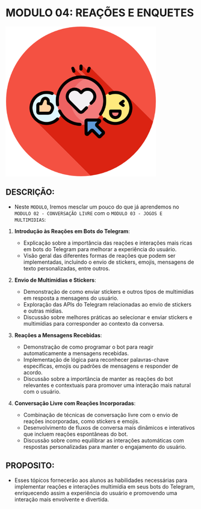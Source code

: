 # MODULO 04: REAÇÕES E ENQUETES

<img src="FOTO.png" align="center" width="400"> <br>

## DESCRIÇÃO:
- Neste `MODULO`, Iremos mesclar um pouco do que já aprendemos no `MODULO 02 - CONVERSAÇÃO LIVRE` com o `MODULO 03 - JOGOS E MULTIMIDIAS`:

1. **Introdução às Reações em Bots do Telegram**:
   - Explicação sobre a importância das reações e interações mais ricas em bots do Telegram para melhorar a experiência do usuário.
   - Visão geral das diferentes formas de reações que podem ser implementadas, incluindo o envio de stickers, emojis, mensagens de texto personalizadas, entre outros.

2. **Envio de Multimídias e Stickers**:
   - Demonstração de como enviar stickers e outros tipos de multimídias em resposta a mensagens do usuário.
   - Exploração das APIs do Telegram relacionadas ao envio de stickers e outras mídias.
   - Discussão sobre melhores práticas ao selecionar e enviar stickers e multimídias para corresponder ao contexto da conversa.

3. **Reações a Mensagens Recebidas**:
   - Demonstração de como programar o bot para reagir automaticamente a mensagens recebidas.
   - Implementação de lógica para reconhecer palavras-chave específicas, emojis ou padrões de mensagens e responder de acordo.
   - Discussão sobre a importância de manter as reações do bot relevantes e contextuais para promover uma interação mais natural com o usuário.

4. **Conversação Livre com Reações Incorporadas**:
   - Combinação de técnicas de conversação livre com o envio de reações incorporadas, como stickers e emojis.
   - Desenvolvimento de fluxos de conversa mais dinâmicos e interativos que incluem reações espontâneas do bot.
   - Discussão sobre como equilibrar as interações automáticas com respostas personalizadas para manter o engajamento do usuário.

## PROPOSITO:
- Esses tópicos fornecerão aos alunos as habilidades necessárias para implementar reações e interações multimídia em seus bots do Telegram, enriquecendo assim a experiência do usuário e promovendo uma interação mais envolvente e divertida.
